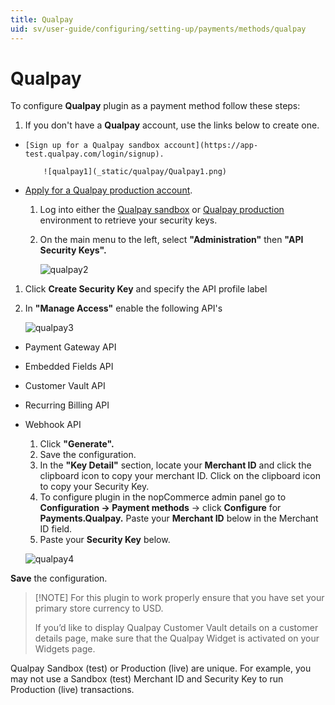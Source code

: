 ```yaml
---
title: Qualpay
uid: sv/user-guide/configuring/setting-up/payments/methods/qualpay
---
```


# Qualpay

To configure **Qualpay** plugin as a payment method follow these steps:

1. If you don't have a **Qualpay** account, use the links below to create one.

*     [Sign up for a Qualpay sandbox account](https://app-test.qualpay.com/login/signup).
        
          ![qualpay1](_static/qualpay/Qualpay1.png)
        

* [Apply for a Qualpay production account](https://www.qualpay.com/get-started/nopcommerce).
    
    1. Log into either the [Qualpay sandbox](http://app-test.qualpay.com/) or [Qualpay production](http://app.qualpay.com/) environment to retrieve your security keys.
    2. On the main menu to the left, select **"Administration"** then **"API Security Keys".**
        
        ![qualpay2](_static/qualpay/Qualpay2.png)

1. Click **Create Security Key** and specify the API profile label
2. In **"Manage Access"** enable the following API's
    
    ![qualpay3](_static/qualpay/Qualpay3.png)

* Payment Gateway API
* Embedded Fields API
* Customer Vault API
* Recurring Billing API
* Webhook API
    
    1. Click **"Generate".**
    2. Save the configuration.
    3. In the **"Key Detail"** section, locate your **Merchant ID** and click the clipboard icon to copy your merchant ID. Click on the clipboard icon to copy your Security Key.
    4. To configure plugin in the nopCommerce admin panel go to **Configuration → Payment methods** → click **Configure** for **Payments.Qualpay.** Paste your **Merchant ID** below in the Merchant ID field.
    5. Paste your **Security Key** below.
    
    ![qualpay4](_static/qualpay/Qualpay4.png)

**Save** the configuration.

> [!NOTE] For this plugin to work properly ensure that you have set your primary store currency to USD.
> 
> If you’d like to display Qualpay Customer Vault details on a customer details page, make sure that the Qualpay Widget is activated on your Widgets page.

Qualpay Sandbox (test) or Production (live) are unique. For example, you may not use a Sandbox (test) Merchant ID and Security Key to run Production (live) transactions.